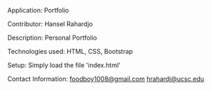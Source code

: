 Application: Portfolio

Contributor: Hansel Rahardjo

Description: Personal Portfolio

Technologies used: HTML, CSS, Bootstrap

Setup: Simply load the file 'index.html'

Contact Information: foodboy1008@gmail.com
hrahardj@ucsc.edu
